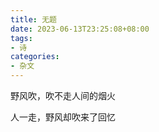 ```yaml
---
title: 无题
date: 2023-06-13T23:25:08+08:00
tags:
- 诗
categories:
- 杂文
---
```

野风吹，吹不走人间的烟火

​人一走，野风却吹来了回忆
